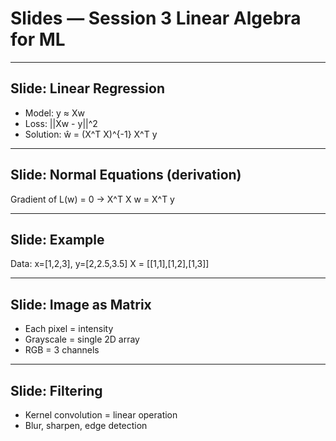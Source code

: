 
# Slides — Session 3 Linear Algebra for ML

---  
## Slide: Linear Regression
- Model: y ≈ Xw
- Loss: ||Xw - y||^2
- Solution: ŵ = (X^T X)^{-1} X^T y

---  
## Slide: Normal Equations (derivation)
Gradient of L(w) = 0
→ X^T X w = X^T y

---  
## Slide: Example
Data: x=[1,2,3], y=[2,2.5,3.5]
X = [[1,1],[1,2],[1,3]]

---  
## Slide: Image as Matrix
- Each pixel = intensity
- Grayscale = single 2D array
- RGB = 3 channels

---  
## Slide: Filtering
- Kernel convolution = linear operation
- Blur, sharpen, edge detection
